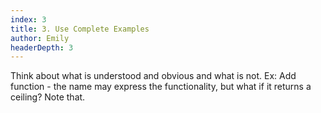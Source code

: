 ```yaml
---
index: 3
title: 3. Use Complete Examples
author: Emily
headerDepth: 3
---
```


Think about what is understood and obvious and what is not. Ex: Add function - the name may express the functionality, but what if it returns a ceiling? Note that.